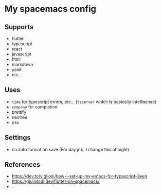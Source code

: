 My spacemacs config
===================

Supports
--------
* flutter
* typescript
* react
* javascript
* html
* markdown
* yaml
* etc...

Uses 
----
* `tide` for typescript errors, etc... (`tsserver` which is basically intellisense)
* `company` for completion 
* prettify
* neotree
* osx

Settings
--------
* no auto format on save (For day job, I change this at night)

References
----------
* https://dev.to/viglioni/how-i-set-up-my-emacs-for-typescript-3eeh
* https://giuliolodi.dev/flutter-on-spacemacs/
* ...
